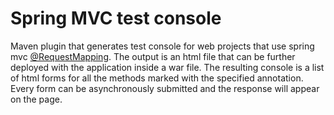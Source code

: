 # Spring MVC test console

Maven plugin that generates test console for web projects that use spring mvc [@RequestMapping](http://static.springsource.org/spring/docs/2.5.x/api/org/springframework/web/bind/annotation/RequestMapping.html).
The output is an html file that can be further deployed with the application inside a war file.
The resulting console is a list of html forms for all the methods marked with the specified annotation.
Every form can be asynchronously submitted and the response will appear on the page.

